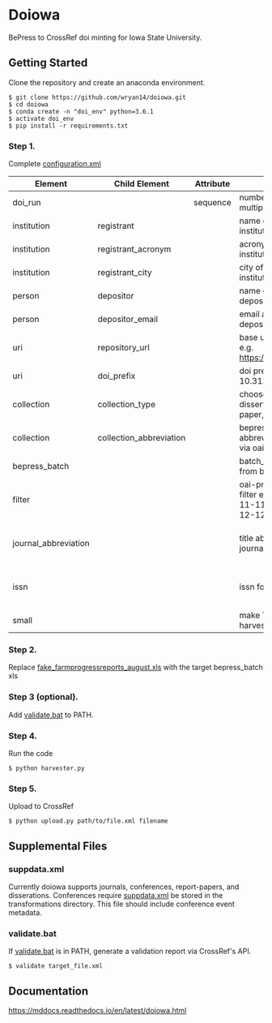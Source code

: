 Doiowa
=======

BePress to CrossRef doi minting for Iowa State University.


Getting Started
----------------

Clone the repository and create an anaconda environment.

``` {.sourceCode .console}
$ git clone https://github.com/wryan14/doiowa.git
$ cd doiowa
$ conda create -n "doi_env" python=3.6.1
$ activate doi_env
$ pip install -r requirements.txt
```

### Step 1. 

Complete [configuration.xml](infiles/configuration.xml)


| Element | Child Element | Attribute | Description | Required |
|----------------------|-------------------------|-----------|------------------------------------------------------------------------|------------------------------------|
| doi_run |  | sequence | numbered order for multiple transformations | TRUE |
| institution | registrant |  | name of registering institution | TRUE |
| institution | registrant_acronym |  | acronym of registering institution | TRUE |
| institution | registrant_city |  | city of registering institution | TRUE |
| person | depositor |  | name of person depositing metadata | TRUE |
| person | depositor_email |  | email address of person depositing metadata | TRUE |
| uri | repository_url |  | base url of repository. e.g. https://lib.dr.iastate.edu/ | TRUE |
| uri | doi_prefix |  | doi prefix. e.g. 10.31274 | TRUE |
| collection | collection_type |  | choose journal, dissertation, report-paper, or conference | TRUE |
| collection | collection_abbreviation |  | bepress collection abbreviation as found via oai-pmh | TRUE |
| bepress_batch |  |  | batch_revise xls report from bepress | TRUE |
| filter |  |  | oai-pmh formatted date filter e.g.from=2018-11-11&amp;until=2018-12-12 | FALSE |
| journal_abbreviation |  |  | title abbreviation for journals | True for journals; Otherwise False |
| issn |  |  | issn for journals | True for journals; Otherwise False |
| small |  |  | make True if oai-pmh harvest < 100 records | TRUE |


### Step 2. 
Replace [fake_farmprogressreports_august.xls](infiles/fake_farmprogressreports_august.xls) with the target bepress_batch xls

### Step 3 (optional). 
Add [validate.bat](batch/validate.bat]) to PATH. 

### Step 4. 
Run the code

``` {.sourceCode .console}
$ python harvester.py
```

### Step 5. 
Upload to CrossRef 

``` {.sourceCode .console}
$ python upload.py path/to/file.xml filename 
```

Supplemental Files
-------------------

### suppdata.xml

Currently doiowa supports journals, conferences, report-papers, and disserations. Conferences require [suppdata.xml](transformations/suppdata.xml) be stored in the transformations directory.  This file should include conference event metadata. 

### validate.bat 

If [validate.bat](batch/validate.bat) is in PATH, generate a validation report via CrossRef's API.

``` {.sourceCode .console}
$ validate target_file.xml
```

Documentation
--------------

https://mddocs.readthedocs.io/en/latest/doiowa.html
